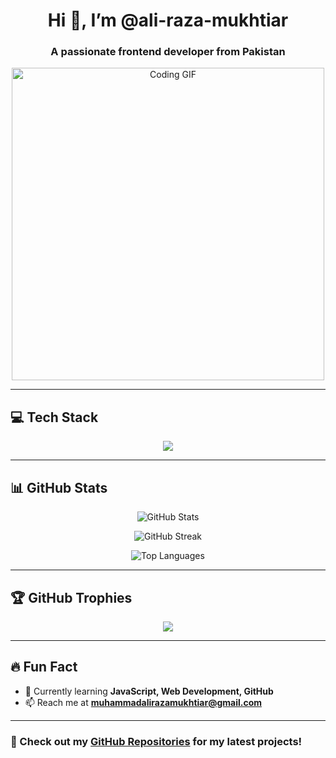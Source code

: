 <!---
ali-raza-mukhtiar/ali-raza-mukhtiar is a ✨ special ✨ repository because its `README.md` (this file) appears on your GitHub profile.
You can click the Preview link to take a look at your changes.
--->
<h1 align="center">Hi 👋, I’m @ali-raza-mukhtiar</h1>
<h3 align="center">A passionate frontend developer from Pakistan</h3>

<p align="center">
  <img src="https://user-images.githubusercontent.com/74038190/212749171-b84692a8-2b04-4e3b-93ca-ac14705da224.gif" width="500" alt="Coding GIF">
</p>

---


## 💻 Tech Stack

<p align="center">
  <img src="https://skillicons.dev/icons?i=html,css,tailwind,js,ts,react,nextjs,nodejs,python,mongodb,git,figma,bootstrap" />
</p>

---

## 📊 GitHub Stats

<p align="center">
  <img src="https://github-readme-stats.vercel.app/api?username=ali-raza-mukhtiar&show_icons=true&theme=radical" alt="GitHub Stats" />
</p>

<p align="center">
  <img src="https://github-readme-streak-stats.herokuapp.com/?user=ali-raza-mukhtiar&theme=dark" alt="GitHub Streak" />
</p>

<p align="center">
  <img src="https://github-readme-stats.vercel.app/api/top-langs?username=ali-raza-mukhtiar&layout=compact&theme=tokyonight" alt="Top Languages" />
</p>

---

## 🏆 GitHub Trophies

<p align="center">
  <img src="https://github-profile-trophy.vercel.app/?username=ali-raza-mukhtiar&theme=onedark&no-bg=true&margin-w=10" />
</p>

---

## 🔥 Fun Fact

- 🚀 Currently learning **JavaScript, Web Development, GitHub**
- 📫 Reach me at **muhammadalirazamukhtiar@gmail.com**

---

### 🚀 Check out my [GitHub Repositories](https://github.com/ali-raza-mukhtiar) for my latest projects!
